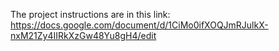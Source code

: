 The project instructions are in this link:
https://docs.google.com/document/d/1CiMo0ifXOQJmRJulkX-nxM21Zy4IIRkXzGw48Yu8gH4/edit
